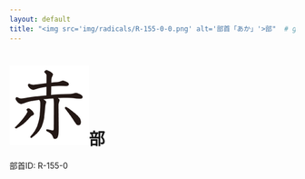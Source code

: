 ```yaml
---
layout: default
title: "<img src='img/radicals/R-155-0-0.png' alt='部首「あか」'>部"  # glyphをタイトルに使用
---
```


# <img src='img/radicals/R-155-0-0.png' alt='部首「あか」'>部
部首ID: R-155-0
